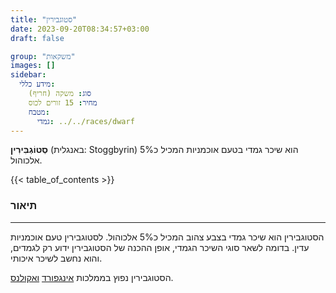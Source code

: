```yaml
---
title: "סטוגבירין"
date: 2023-09-20T08:34:57+03:00
draft: false

group: "משקאות"
images: []
sidebar:
  מידע כללי:
    סוג: משקה (חריף)
    מחיר: 15 זורים לכוס
    מטבח:
      גמדי: ../../races/dwarf
---
```


**סְטוֹגְבִּירִין** (באנגלית: Stoggbyrin) הוא שיכר גמדי בטעם אוכמניות המכיל כ5% אלכוהול.

{{< table_of_contents >}}

### תיאור

---

הסטוגבירין הוא שיכר גמדי בצבע צהוב המכיל כ5% אלכוהול. לסטוגבירין טעם אוכמניות עדין. בדומה לשאר סוגי השיכר הגמדי, אופן ההכנה של הסטוגבירין ידוע רק לגמדים, והוא נחשב לשיכר איכותי.

הסטוגבירין נפוץ בממלכות [אינגפורד](../../kingdoms/ingford) [ואקולנס](../../kingdoms/akolance).
